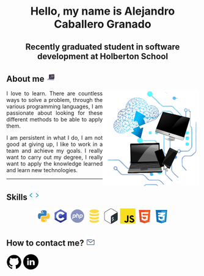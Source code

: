 <h1 align="center"> Hello, my name is Alejandro Caballero Granado </h1>

<h2 align="center"> Recently graduated student in software development at Holberton School</h2>

## About me <img src="./images/about.gif" width="25px"/>

<div>
  <img align="right"  width="50%" src="./images/laptops.png"/>
  <p align="justify">
    I love to learn. There are countless ways to solve a problem, through the various programming languages, I am passionate about looking for these different methods to be able to apply them.
   </p>
  <p align="justify">
I am persistent in what I do, I am not good at giving up, I like to work in a team and achieve my goals. I really want to carry out my degree, I really want to apply the knowledge learned and learn new technologies.
  </p>

---

## Skills <img src="./images/skills.gif" width="25px"/>

<div align="center">

<img  width="40px" src="./images/python.png"/> <img  width="40px" src="./images/c.png"/> <img   width="40px" src="./images/php.png"/> <img   width="40px" src="./images/sql.png"/> <img   width="40px" src="./images/bash.png"/> <img   width="40px" src="./images/javascript.png"/> <img   width="40px" src="./images/html5.png"/> <img   width="40px" src="./images/css.png"/>

</div>

## How to contact me? <img src="./images/contact.gif" width="25px"/>

<a href="https://github.com/Caballero018"><img width="40px" src="./images/github.png"/></a> <a href="https://www.linkedin.com/in/alejandro-caballero-granado/"><img width="40px" src="./images/linkdin.png"/></a>

</div>


